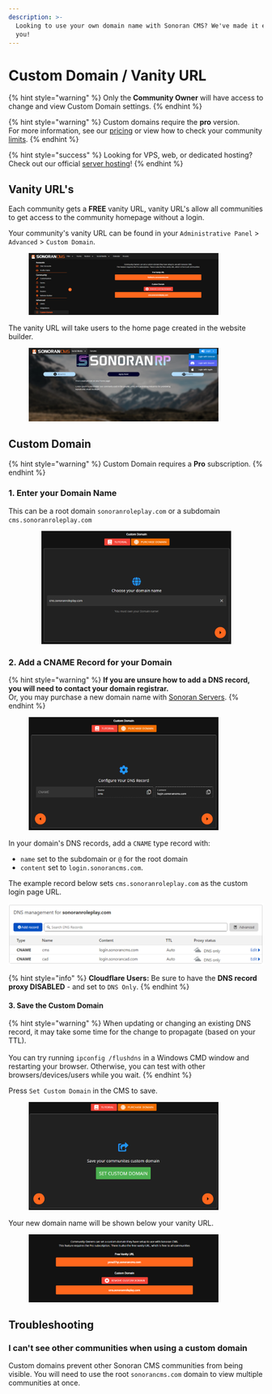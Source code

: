 ```yaml
---
description: >-
  Looking to use your own domain name with Sonoran CMS? We've made it easy for
  you!
---
```


# Custom Domain / Vanity URL



{% hint style="warning" %}
Only the **Community Owner** will have access to change and view Custom Domain settings.
{% endhint %}

{% hint style="warning" %}
Custom domains require the **pro** version.\
For more information, see our [pricing](../../pricing/pricing-faq/) or view how to check your community [limits](../administrative/view-your-limits.md).
{% endhint %}

{% hint style="success" %}
Looking for VPS, web, or dedicated hosting? Check out our official [server hosting](../../other-products/server-hosting.md)!
{% endhint %}

## Vanity URL's

Each community gets a **FREE** vanity URL, vanity URL's allow all communities to get access to the community homepage without a login.

Your community's vanity URL can be found in your `Administrative Panel` > `Advanced` > `Custom Domain`.

<figure><img src="../../.gitbook/assets/image (16).png" alt="" width="375"><figcaption></figcaption></figure>

The vanity URL will take users to the home page created in the website builder.

<figure><img src="../../.gitbook/assets/image (11).png" alt="" width="375"><figcaption></figcaption></figure>

## Custom Domain

{% hint style="warning" %}
Custom Domain requires a **Pro** subscription.
{% endhint %}

### 1. Enter your Domain Name

This can be a root domain `sonoranroleplay.com` or a subdomain `cms.sonoranroleplay.com`

<div align="center" data-full-width="false">

<figure><img src="../../.gitbook/assets/image (5) (2).png" alt="" width="375"><figcaption></figcaption></figure>

</div>

### 2. Add a CNAME Record for your Domain

{% hint style="warning" %}
**If you are unsure how to add a DNS record, you will need to contact your domain registrar.**\
Or, you may purchase a new domain name with [Sonoran Servers](https://sonoranservers.com/cart.php?a=add\&domain=register).
{% endhint %}

<figure><img src="../../.gitbook/assets/image (1) (4).png" alt="" width="375"><figcaption></figcaption></figure>

In your domain's DNS records, add a `CNAME` type record with:

* `name` set to the subdomain or `@` for the root domain
* `content` set to `login.sonorancms.com`.

The example record below sets `cms.sonoranroleplay.com` as the custom login page URL.

![Cloudflare - DNS Record ](<../../.gitbook/assets/unknown (10).png>)

{% hint style="info" %}
**Cloudflare Users:** Be sure to have the **DNS record proxy DISABLED** - and set to `DNS Only`.
{% endhint %}

#### 3. Save the Custom Domain

{% hint style="warning" %}
When updating or changing an existing DNS record, it may take some time for the change to propagate (based on your TTL).\
\
You can try running `ipconfig /flushdns` in a Windows CMD window and restarting your browser. Otherwise, you can test with other browsers/devices/users while you wait.
{% endhint %}

Press `Set Custom Domain` in the CMS to save.

<figure><img src="../../.gitbook/assets/image (11) (3).png" alt="" width="375"><figcaption></figcaption></figure>

Your new domain name will be shown below your vanity URL.

<figure><img src="../../.gitbook/assets/image (18).png" alt="" width="375"><figcaption></figcaption></figure>

## Troubleshooting

### I can't see other communities when using a custom domain

Custom domains prevent other Sonoran CMS communities from being visible. You will need to use the root `sonorancms.com` domain to view multiple communities at once.
